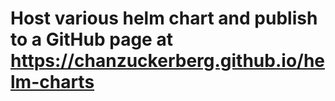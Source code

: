 # Host various helm chart and publish to a GitHub page at https://chanzuckerberg.github.io/helm-charts
